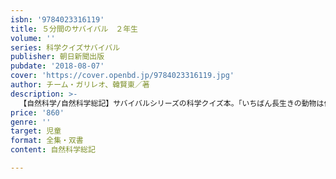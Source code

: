 ```yaml
---
isbn: '9784023316119'
title: ５分間のサバイバル　２年生
volume: ''
series: 科学クイズサバイバル
publisher: 朝日新聞出版
pubdate: '2018-08-07'
cover: 'https://cover.openbd.jp/9784023316119.jpg'
author: チーム・ガリレオ、韓賢東／著
description: >-
  【自然科学/自然科学総記】サバイバルシリーズの科学クイズ本。「いちばん長生きの動物は何？」「音は水の中でもつたわるの？」など、科学に関するクイズを、サバイバルの人気キャラクターたちといっしょに解こう。学校の朝の読の時間にも最適。
price: '860'
genre: ''
target: 児童
format: 全集・双書
content: 自然科学総記

---
```

